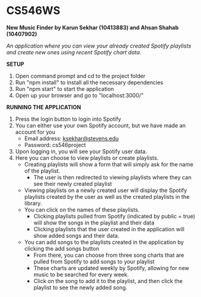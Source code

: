 # CS546WS

**New Music Finder by Karun Sekhar (10413883) and Ahsan Shahab (10407902)**

_An application where you can view your already created Spotify playlists and create new ones using recent Spotify chart data._

__SETUP__
1) Open command prompt and cd to the project folder
2) Run "npm install" to install all the necessary dependencies
3) Run "npm start" to start the application
4) Open up your browser and go to "localhost:3000/"

__RUNNING THE APPLICATION__
1) Press the login button to login into Spotify
2) You can either use your own Spotify account, but we have made an account for you
    - Email address:  ksekhar@stevens.edu
    - Password:       cs546project
3) Upon logging in, you will see your Spotify user data. 
4) Here you can choose to view playlists or create playlists.
    - Creating playlists will show a form that will simply ask for the name of the playlist.
        - The user is then redirected to viewing playlists where they can see their newly created playlist
    - Viewing playlists on a newly created user will display the Spotify playlists created by the user as well as the created playlists in the library. 
    - You can click on the names of these playlists.
        - Clicking playlists pulled from Spotify (indicated by public = true) will show the songs in the playlist and their data
        - Clicking playlists that the user created in the application will show added songs and their data.
    - You can add songs to the playlists created in the application by clicking the add songs button
        - From there, you can choose from three song charts that are pulled from Spotify to add songs to your playlist
        - These charts are updated weekly by Spotify, allowing for new music to be searched for every week.
        - Click on the song to add it to the playlist, and then click the playlist to see the newly added song.

